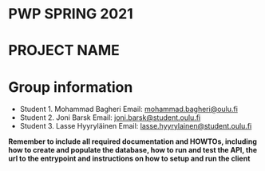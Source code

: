 # PWP SPRING 2021
# PROJECT NAME
# Group information
* Student 1. Mohammad Bagheri Email: mohammad.bagheri@oulu.fi
* Student 2. Joni Barsk  Email: joni.barsk@student.oulu.fi
* Student 3. Lasse Hyyryläinen Email: lasse.hyyrylainen@student.oulu.fi

__Remember to include all required documentation and HOWTOs, including how to create and populate the database, how to run and test the API, the url to the entrypoint and instructions on how to setup and run the client__


